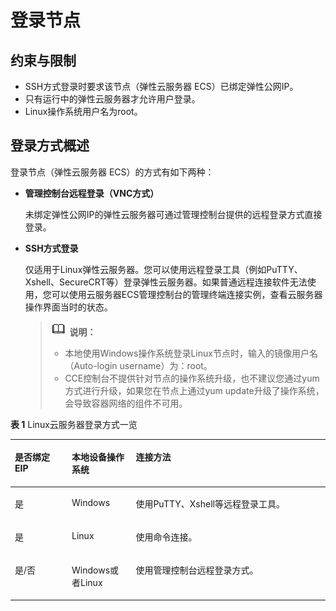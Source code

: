 # 登录节点<a name="cce_01_0185"></a>

## 约束与限制<a name="section1492661620507"></a>

-   SSH方式登录时要求该节点（弹性云服务器 ECS）已绑定弹性公网IP。
-   只有运行中的弹性云服务器才允许用户登录。
-   Linux操作系统用户名为root。

## 登录方式概述<a name="section1391822316511"></a>

登录节点（弹性云服务器 ECS）的方式有如下两种：

-   **管理控制台远程登录（VNC方式）**

    未绑定弹性公网IP的弹性云服务器可通过管理控制台提供的远程登录方式直接登录。

-   **SSH方式登录**

    仅适用于Linux弹性云服务器。您可以使用远程登录工具（例如PuTTY、Xshell、SecureCRT等）登录弹性云服务器。如果普通远程连接软件无法使用，您可以使用云服务器ECS管理控制台的管理终端连接实例，查看云服务器操作界面当时的状态。

    >![](public_sys-resources/icon-note.gif) **说明：** 
    >-   本地使用Windows操作系统登录Linux节点时，输入的镜像用户名（Auto-login username）为：root。
    >-   CCE控制台不提供针对节点的操作系统升级，也不建议您通过yum方式进行升级，如果您在节点上通过yum update升级了操作系统，会导致容器网络的组件不可用。


**表 1**  Linux云服务器登录方式一览

<a name="table8204165071419"></a>
<table><thead align="left"><tr id="row192061050201414"><th class="cellrowborder" valign="top" width="18.061806180618063%" id="mcps1.2.4.1.1"><p id="p8206135011143"><a name="p8206135011143"></a><a name="p8206135011143"></a>是否绑定EIP</p>
</th>
<th class="cellrowborder" valign="top" width="20.312031203120313%" id="mcps1.2.4.1.2"><p id="p15206250101419"><a name="p15206250101419"></a><a name="p15206250101419"></a>本地设备操作系统</p>
</th>
<th class="cellrowborder" valign="top" width="61.626162616261624%" id="mcps1.2.4.1.3"><p id="p112061550171411"><a name="p112061550171411"></a><a name="p112061550171411"></a>连接方法</p>
</th>
</tr>
</thead>
<tbody><tr id="row2206125031417"><td class="cellrowborder" valign="top" width="18.061806180618063%" headers="mcps1.2.4.1.1 "><p id="p738113171515"><a name="p738113171515"></a><a name="p738113171515"></a>是</p>
</td>
<td class="cellrowborder" valign="top" width="20.312031203120313%" headers="mcps1.2.4.1.2 "><p id="p23827141513"><a name="p23827141513"></a><a name="p23827141513"></a>Windows</p>
</td>
<td class="cellrowborder" valign="top" width="61.626162616261624%" headers="mcps1.2.4.1.3 "><p id="p338221111510"><a name="p338221111510"></a><a name="p338221111510"></a>使用PuTTY、Xshell等远程登录工具。</p>
</td>
</tr>
<tr id="row320725051416"><td class="cellrowborder" valign="top" width="18.061806180618063%" headers="mcps1.2.4.1.1 "><p id="p1638214118155"><a name="p1638214118155"></a><a name="p1638214118155"></a>是</p>
</td>
<td class="cellrowborder" valign="top" width="20.312031203120313%" headers="mcps1.2.4.1.2 "><p id="p1138261181513"><a name="p1138261181513"></a><a name="p1138261181513"></a>Linux</p>
</td>
<td class="cellrowborder" valign="top" width="61.626162616261624%" headers="mcps1.2.4.1.3 "><p id="p113834114153"><a name="p113834114153"></a><a name="p113834114153"></a>使用命令连接。</p>
</td>
</tr>
<tr id="row0207145014149"><td class="cellrowborder" valign="top" width="18.061806180618063%" headers="mcps1.2.4.1.1 "><p id="p13383131101518"><a name="p13383131101518"></a><a name="p13383131101518"></a>是/否</p>
</td>
<td class="cellrowborder" valign="top" width="20.312031203120313%" headers="mcps1.2.4.1.2 "><p id="p5383813159"><a name="p5383813159"></a><a name="p5383813159"></a>Windows或者Linux</p>
</td>
<td class="cellrowborder" valign="top" width="61.626162616261624%" headers="mcps1.2.4.1.3 "><p id="p238317110159"><a name="p238317110159"></a><a name="p238317110159"></a>使用管理控制台远程登录方式。</p>
</td>
</tr>
</tbody>
</table>

